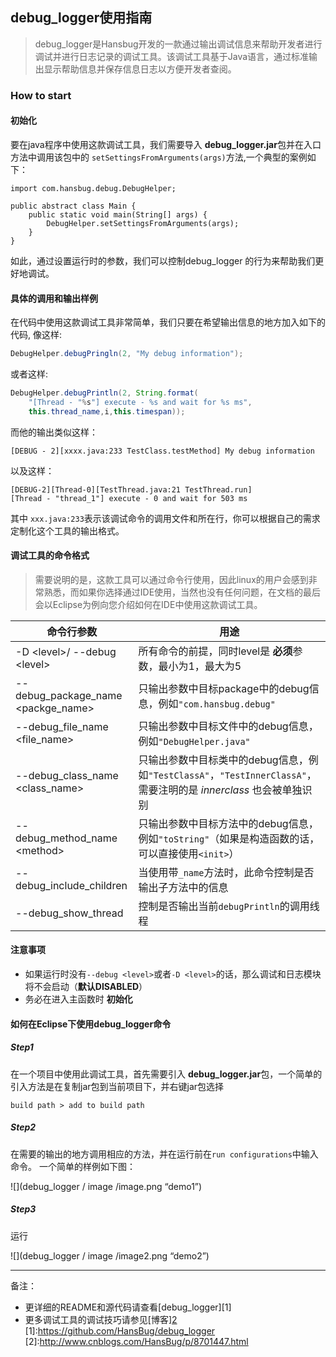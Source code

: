 ## debug_logger使用指南

>debug_logger是Hansbug开发的一款通过输出调试信息来帮助开发者进行调试并进行日志记录的调试工具。该调试工具基于Java语言，通过标准输出显示帮助信息并保存信息日志以方便开发者查阅。

### How to start

#### 初始化

要在java程序中使用这款调试工具，我们需要导入 **debug_logger.jar**包并在入口方法中调用该包中的 `setSettingsFromArguments(args)`方法,一个典型的案例如下：
```
import com.hansbug.debug.DebugHelper;

public abstract class Main {
    public static void main(String[] args) {
        DebugHelper.setSettingsFromArguments(args);
    }
}
```

如此，通过设置运行时的参数，我们可以控制debug_logger
的行为来帮助我们更好地调试。

#### 具体的调用和输出样例

在代码中使用这款调试工具非常简单，我们只要在希望输出信息的地方加入如下的代码, 像这样:
```java
DebugHelper.debugPringln(2, "My debug information");
```

或者这样:

```java
DebugHelper.debugPrintln(2, String.format(
    "[Thread - "%s"] execute - %s and wait for %s ms", 
    this.thread_name,i,this.timespan));
```

而他的输出类似这样：
```
[DEBUG - 2][xxxx.java:233 TestClass.testMethod] My debug information
```

以及这样：
```
[DEBUG-2][Thread-0][TestThread.java:21 TestThread.run] 
[Thread - "thread_1"] execute - 0 and wait for 503 ms
```

其中 `xxx.java:233`表示该调试命令的调用文件和所在行，你可以根据自己的需求定制化这个工具的输出格式。

#### 调试工具的命令格式

>需要说明的是，这款工具可以通过命令行使用，因此linux的用户会感到非常熟悉，而如果你选择通过IDE使用，当然也没有任何问题，在文档的最后会以Eclipse为例向您介绍如何在IDE中使用这款调试工具。

|命令行参数|用途|
|---|---|
|-D <level\>/ --debug <level\>|所有命令的前提，同时level是 **必须**参数，最小为1，最大为5|
|--debug_package_name <packge_name\>|只输出参数中目标package中的debug信息，例如`"com.hansbug.debug"`|
|--debug_file_name <file_name\>|只输出参数中目标文件中的debug信息，例如`"DebugHelper.java"`|
|--debug_class_name <class_name\>|只输出参数中目标类中的debug信息，例如`"TestClassA"`，`"TestInnerClassA"`，需要注明的是 *innerclass* 也会被单独识别|
|--debug_method_name <method\> |只输出参数中目标方法中的debug信息，例如`"toString"`（如果是构造函数的话，可以直接使用`<init>`）|
|--debug_include_children|当使用带`_name`方法时，此命令控制是否输出子方法中的信息|
|--debug_show_thread|控制是否输出当前`debugPrintln`的调用线程|

#### 注意事项

+ 如果运行时没有`--debug <level>`或者`-D <level>`的话，那么调试和日志模块将不会启动（**默认DISABLED**）
+ 务必在进入主函数时 **初始化**

#### 如何在Eclipse下使用debug_logger命令

##### Step1
在一个项目中使用此调试工具，首先需要引入 **debug_logger.jar**包，一个简单的引入方法是在复制jar包到当前项目下，并右键jar包选择

    build path > add to build path

##### Step2
在需要的输出的地方调用相应的方法，并在运行前在`run configurations`中输入命令。
一个简单的样例如下图：

![](debug_logger / image /image.png “demo1”)

##### Step3
运行

![](debug_logger / image /image2.png “demo2”)


---

备注：

+ 更详细的README和源代码请查看[debug_logger][1]
+ 更多调试工具的调试技巧请参见[博客][2](博客内容为较早版本，仅供参考)
[1]:https://github.com/HansBug/debug_logger
[2]:http://www.cnblogs.com/HansBug/p/8701447.html